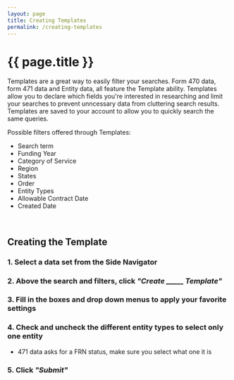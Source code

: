 ```yaml
---
layout: page
title: Creating Templates
permalink: /creating-templates
---
```


# {{ page.title }}
Templates are a great way to easily filter your searches. Form 470 data, form 471 data and Entity data, all feature the Template ability.  Templates allow you to declare which fields you're interested in researching and limit your searches to prevent unncessary data from cluttering search results. Templates are saved to your account to allow you to quickly search the same queries.

Possible filters offered through Templates:
- Search term
- Funding Year
- Category of Service
- Region
- States
- Order
- Entity Types
- Allowable Contract Date
- Created Date

<br>

## Creating the Template

### 1. Select a data set from the Side Navigator
### 2. Above the search and filters, click *"Create _____ Template"*
### 3. Fill in the boxes and drop down menus to apply your favorite settings
### 4. Check and uncheck the different entity types to select only one entity
- 471 data asks for a FRN status, make sure you select what one it is
### 5. Click *"Submit"* 
